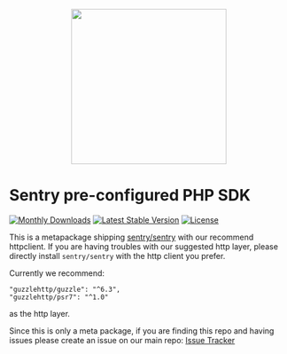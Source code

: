 <p align="center">
    <a href="https://sentry.io" target="_blank" align="center">
        <img src="https://sentry-brand.storage.googleapis.com/sentry-logo-black.png" width="280">
    </a>
</p>

# Sentry pre-configured PHP SDK

[![Monthly Downloads](https://poser.pugx.org/sentry/sdk/d/monthly)](https://packagist.org/packages/sentry/sdk)
[![Latest Stable Version](https://poser.pugx.org/sentry/sdk/v/stable)](https://packagist.org/packages/sentry/sdk)
[![License](https://poser.pugx.org/sentry/sdk/license)](https://packagist.org/packages/sentry/sdk)

This is a metapackage shipping [sentry/sentry](https://github.com/getsentry/sentry-php) with our recommend httpclient.
If you are having troubles with our suggested http layer, please directly install `sentry/sentry` with the http client you prefer.

Currently we recommend:

```
"guzzlehttp/guzzle": "^6.3",
"guzzlehttp/psr7": "^1.0"
```

as the http layer.

Since this is only a meta package, if you are finding this repo and having issues please create an issue on our main repo: [Issue Tracker](https://github.com/getsentry/sentry-php/issues)
